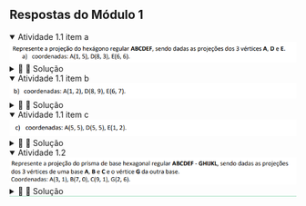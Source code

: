 <link rel="stylesheet" href="../../scripts/style.css">

<h2 id="inicio">Respostas do Módulo 1</h2> 
  <details open><summary>Atividade 1.1 item a</summary>
  <img src="atv11a.png" />
  <div class="combo"><details class="sub"><summary>&#x1f4cf; &#x1f4d0; Solução</summary>
  <p> Você pode usar as mesmas propriedades que usamos no exercício 5.</p>
    <img src="atividade1.1a_solucao.png"/>
	<figcaption>Encontre a projeção do centro da circunferência em cada item. Lembre-se das propriedades do hexágono regular.</figcaption>
  </details></div></details>
  <details open><summary>Atividade 1.1 item b</summary>
  <img src="atv11b.png" />
  <div class="combo"><details class="sub"><summary>&#x1f4cf; &#x1f4d0; Solução</summary>
  <p> Você pode usar as mesmas propriedades que usamos no exercício 5.</p>
    <img src="atividade1.1b_solucao.png"/>
	<figcaption>Encontre a projeção do centro da circunferência em cada item. Lembre-se das propriedades do hexágono regular.</figcaption>
  </details></div></details>
  <details open><summary>Atividade 1.1 item c</summary>
  <img src="atv11c.png" />
  <div class="combo"><details class="sub"><summary>&#x1f4cf; &#x1f4d0; Solução</summary>
  <p> Você pode usar as mesmas propriedades que usamos no exercício 5.</p>
    <img src="atividade1.1c_solucao.png"/>
	<figcaption>Encontre a projeção do centro da circunferência em cada item. Lembre-se das propriedades do hexágono regular.</figcaption>
  </details></div></details>
  <details open style="border-bottom: 1px solid #a2dec0;"><summary>Atividade 1.2</summary>
  <img src="atv12.png" />
  <div class="combo"><details class="sub"><summary>&#x1f4cf; &#x1f4d0; Solução</summary>
  <p> Você pode utilizar o compasso e os esquadros para resolver este exercício. Lembre-se das propriedades de projeções cilíndricas 2 e 3.</p>
	<img src="atividade1.2_solucao.png"/>
	<figcaption>Tente encontrar o centro da circunferência da base dos vertices <b>A'</b> e <b>B'</b>. Use as propriedades do hexágono regular.</figcaption>
  </details>
  </div></details>
   



